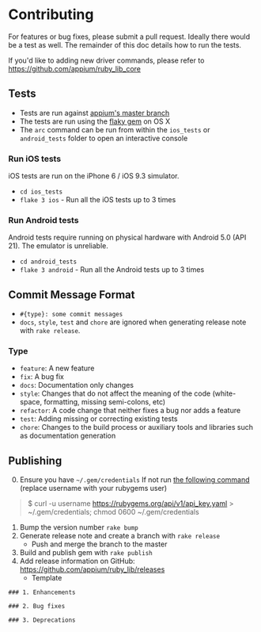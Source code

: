 # Contributing

For features or bug fixes, please submit a pull request. Ideally there would be a test as well. The remainder of this doc details how to run the tests.

If you'd like to adding new driver commands, please refer to https://github.com/appium/ruby_lib_core

## Tests

- Tests are run against [appium's master branch](https://github.com/appium/appium/blob/master/docs/en/contributing-to-appium/appium-from-source.md)
- The tests are run using the [flaky gem](https://github.com/appium/flaky) on OS X
- The `arc` command can be run from within the `ios_tests` or `android_tests` folder to open an interactive console

### Run iOS tests

iOS tests are run on the iPhone 6 / iOS 9.3 simulator.

- `cd ios_tests`
- `flake 3 ios` - Run all the iOS tests up to 3 times

### Run Android tests

Android tests require running on physical hardware with Android 5.0 (API 21). The emulator is unreliable.

- `cd android_tests`
- `flake 3 android` - Run all the Android tests up to 3 times

## Commit Message Format
- `#{type}: some commit messages`
- `docs`, `style`, `test` and `chore` are ignored when generating release note with `rake release`.

### Type
- `feature`: A new feature
- `fix`: A bug fix
- `docs`: Documentation only changes
- `style`: Changes that do not affect the meaning of the code (white-space, formatting, missing semi-colons, etc)
- `refactor`: A code change that neither fixes a bug nor adds a feature
- `test`: Adding missing or correcting existing tests
- `chore`: Changes to the build process or auxiliary tools and libraries such as documentation generation

## Publishing

0. Ensure you have `~/.gem/credentials` If not run [the following command](http://guides.rubygems.org/make-your-own-gem/) (replace username with your rubygems user)
> $ curl -u username https://rubygems.org/api/v1/api_key.yaml >
~/.gem/credentials; chmod 0600 ~/.gem/credentials

1. Bump the version number `rake bump`
2. Generate release note and create a branch with `rake release`
    - Push and merge the branch to the master
3. Build and publish gem with `rake publish`
4. Add release information on GitHub: https://github.com/appium/ruby_lib/releases
    - Template
 ```
### 1. Enhancements

### 2. Bug fixes

### 3. Deprecations
```

